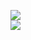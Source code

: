 [![](https://img.shields.io/badge/Made%20With-Github%20Spray-lightgrey.svg?style=for-the-badge&logo=github)](https://github.com/Annihil/github-spray#7887)  
[![](https://i.imgur.com/2DrTn0Z.gif)](https://github.com/Annihil/github-spray)